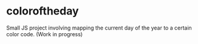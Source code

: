 coloroftheday
=============

Small JS project involving mapping the current day of the year to a certain color code. (Work in progress)
